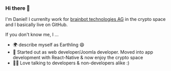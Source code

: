 ### Hi there 👋

I'm Daniel! I currenlty work for [brainbot technologies AG](https://github.com/brainbot-com/) in the crypto space and I basically live on GitHub.

If you don't know me, I ...

- 🌍 describe myself as Earthling 😄
- 🙊 Started out as web developer/Joomla developer. Moved into app development with React-Native & now enjoy the crypto space
- 👩‍💻 Love talking to developers & non-developers alike :)


<!--
**compojoom/compojoom** is a ✨ _special_ ✨ repository because its `README.md` (this file) appears on your GitHub profile.

Here are some ideas to get you started:

- 🔭 I’m currently working on ...
- 🌱 I’m currently learning ...
- 👯 I’m looking to collaborate on ...
- 🤔 I’m looking for help with ...
- 💬 Ask me about ...
- 📫 How to reach me: ...
- 😄 Pronouns: ...
- ⚡ Fun fact: ...
-->
